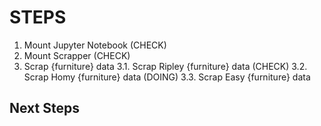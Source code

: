 # STEPS
1. Mount Jupyter Notebook (CHECK)
2. Mount Scrapper (CHECK)
3. Scrap {furniture} data
3.1. Scrap Ripley {furniture} data (CHECK)
3.2. Scrap Homy {furniture} data (DOING)
3.3. Scrap Easy {furniture} data

## Next Steps